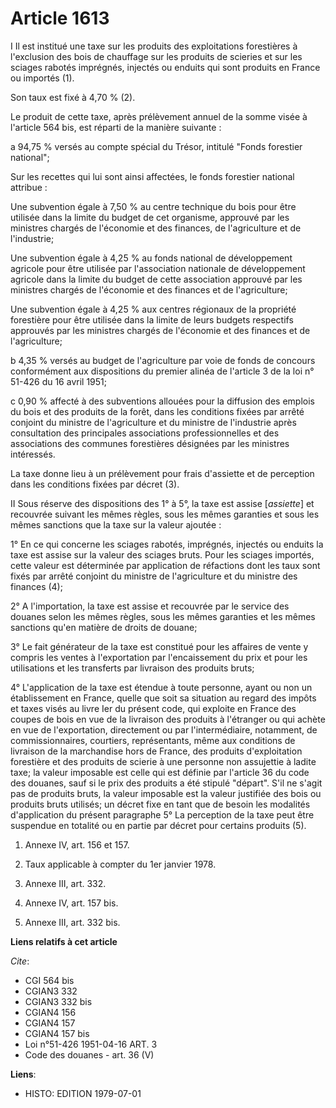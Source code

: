 # Article 1613

I  Il est institué une taxe sur les produits des exploitations forestières à l'exclusion des bois de chauffage sur les
produits de scieries et sur les sciages rabotés imprégnés, injectés ou enduits qui sont produits en France ou importés (1).

Son taux est fixé à 4,70 % (2).

Le produit de cette taxe, après prélèvement annuel de la somme visée à l'article 564 bis, est réparti de la manière
suivante :

a  94,75 % versés au compte spécial du Trésor, intitulé "Fonds forestier national";

Sur les recettes qui lui sont ainsi affectées, le fonds forestier national attribue :

Une subvention égale à 7,50 % au centre technique du bois pour être utilisée dans la limite du budget de cet organisme,
approuvé par les ministres chargés de l'économie et des finances, de l'agriculture et de l'industrie;

Une subvention égale à 4,25 % au fonds national de développement agricole pour être utilisée par l'association nationale de
développement agricole dans la limite du budget de cette association approuvé par les ministres chargés de l'économie et des
finances et de l'agriculture;

Une subvention égale à 4,25 % aux centres régionaux de la propriété forestière pour être utilisée dans la limite de leurs
budgets respectifs approuvés par les ministres chargés de l'économie et des finances et de l'agriculture;

b  4,35 % versés au budget de l'agriculture par voie de fonds de concours conformément aux dispositions du premier alinéa de
l'article 3 de la loi n° 51-426 du 16 avril 1951;

c  0,90 % affecté à des subventions allouées pour la diffusion des emplois du bois et des produits de la forêt, dans les
conditions fixées par arrêté conjoint du ministre de l'agriculture et du ministre de l'industrie après consultation des
principales associations professionnelles et des associations des communes forestières désignées par les ministres
intéressés.

La taxe donne lieu à un prélèvement pour frais d'assiette et de perception dans les conditions fixées par décret (3).

II  Sous réserve des dispositions des 1° à 5°, la taxe est assise [*assiette*] et recouvrée suivant les mêmes règles, sous
les mêmes garanties et sous les mêmes sanctions que la taxe sur la valeur ajoutée :

1° En ce qui concerne les sciages rabotés, imprégnés, injectés ou enduits la taxe est assise sur la valeur des sciages bruts.
Pour les sciages importés, cette valeur est déterminée par application de réfactions dont les taux sont fixés par arrêté
conjoint du ministre de l'agriculture et du ministre des finances (4);

2° A l'importation, la taxe est assise et recouvrée par le service des douanes selon les mêmes règles, sous les mêmes
garanties et les mêmes sanctions qu'en matière de droits de douane;

3° Le fait générateur de la taxe est constitué pour les affaires de vente  y compris les ventes à l'exportation  par
l'encaissement du prix et pour les utilisations et les transferts par livraison des produits bruts;

4° L'application de la taxe est étendue à toute personne, ayant ou non un établissement en France, quelle que soit sa
situation au regard des impôts et taxes visés au livre Ier du présent code, qui exploite en France des coupes de bois en vue
de la livraison des produits à l'étranger ou qui achète en vue de l'exportation, directement ou par l'intermédiaire,
notamment, de commissionnaires, courtiers, représentants, même aux conditions de livraison de la marchandise hors de France,
des produits d'exploitation forestière et des produits de scierie à une personne non assujettie à ladite taxe; la valeur
imposable est celle qui est définie par l'article 36 du code des douanes, sauf si le prix des produits a été stipulé
"départ". S'il ne s'agit pas de produits bruts, la valeur imposable est la valeur justifiée des bois ou produits bruts
utilisés; un décret fixe en tant que de besoin les modalités d'application du présent paragraphe     5° La perception de la
taxe peut être suspendue en totalité ou en partie par décret pour certains produits (5).

1) Annexe IV, art. 156 et 157.

2) Taux applicable à compter du 1er janvier 1978.

3) Annexe III, art. 332.

4) Annexe IV, art. 157 bis.

5) Annexe III, art. 332 bis.

**Liens relatifs à cet article**

_Cite_:

  - CGI 564 bis
  - CGIAN3 332
  - CGIAN3 332 bis
  - CGIAN4 156
  - CGIAN4 157
  - CGIAN4 157 bis
  - Loi n°51-426 1951-04-16 ART. 3
  - Code des douanes - art. 36 (V)

**Liens**:

  - HISTO: EDITION 1979-07-01
